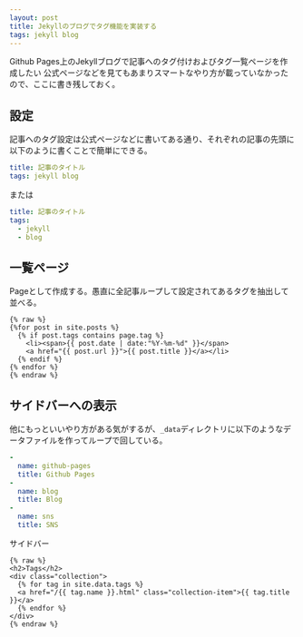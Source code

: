 ```yaml
---
layout: post
title: Jekyllのブログでタグ機能を実装する
tags: jekyll blog
---
```


Github Pages上のJekyllブログで記事へのタグ付けおよびタグ一覧ページを作成したい
公式ページなどを見てもあまりスマートなやり方が載っていなかったので、ここに書き残しておく。

## 設定

記事へのタグ設定は公式ページなどに書いてある通り、それぞれの記事の先頭に以下のように書くことで簡単にできる。

```yaml
title: 記事のタイトル
tags: jekyll blog
```

または

```yaml
title: 記事のタイトル
tags:
  - jekyll
  - blog
```

## 一覧ページ

Pageとして作成する。愚直に全記事ループして設定されてあるタグを抽出して並べる。

```liquid
{% raw %}
{%for post in site.posts %}
  {% if post.tags contains page.tag %}
    <li><span>{{ post.date | date:"%Y-%m-%d" }}</span>
    <a href="{{ post.url }}">{{ post.title }}</a></li>
  {% endif %}
{% endfor %}
{% endraw %}
```

## サイドバーへの表示

他にもっといいやり方がある気がするが、`_data`ディレクトリに以下のようなデータファイルを作ってループで回している。

```yaml
-
  name: github-pages
  title: Github Pages
-
  name: blog
  title: Blog
-
  name: sns
  title: SNS
```

サイドバー

```liquid
{% raw %}
<h2>Tags</h2>
<div class="collection">
  {% for tag in site.data.tags %}
  <a href="/{{ tag.name }}.html" class="collection-item">{{ tag.title }}</a>
  {% endfor %}
</div>
{% endraw %}
```

